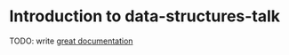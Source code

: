 # Introduction to data-structures-talk

TODO: write [great documentation](http://jacobian.org/writing/what-to-write/)
